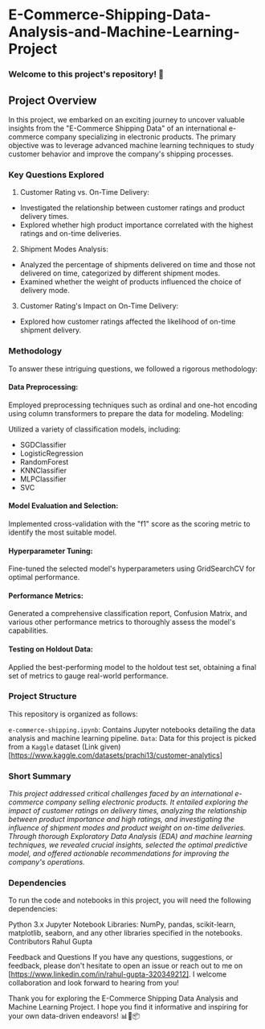 # E-Commerce-Shipping-Data-Analysis-and-Machine-Learning-Project

### Welcome to this project's repository! 🚀

## Project Overview

In this project, we embarked on an exciting journey to uncover valuable insights from the "E-Commerce Shipping Data" of an international e-commerce company specializing in electronic products. The primary objective was to leverage advanced machine learning techniques to study customer behavior and improve the company's shipping processes.

### Key Questions Explored
1. Customer Rating vs. On-Time Delivery:
  * Investigated the relationship between customer ratings and product delivery times.
  * Explored whether high product importance correlated with the highest ratings and on-time deliveries.
2. Shipment Modes Analysis:
  * Analyzed the percentage of shipments delivered on time and those not delivered on time, categorized by different shipment modes.
  * Examined whether the weight of products influenced the choice of delivery mode.
3. Customer Rating's Impact on On-Time Delivery:
  * Explored how customer ratings affected the likelihood of on-time shipment delivery.

### Methodology
To answer these intriguing questions, we followed a rigorous methodology:

#### Data Preprocessing:

Employed preprocessing techniques such as ordinal and one-hot encoding using column transformers to prepare the data for modeling.
Modeling:

Utilized a variety of classification models, including:
- SGDClassifier
- LogisticRegression
- RandomForest
- KNNClassifier
- MLPClassifier
- SVC

#### Model Evaluation and Selection:

Implemented cross-validation with the "f1" score as the scoring metric to identify the most suitable model.

#### Hyperparameter Tuning:

Fine-tuned the selected model's hyperparameters using GridSearchCV for optimal performance.

#### Performance Metrics:

Generated a comprehensive classification report, Confusion Matrix, and various other performance metrics to thoroughly assess the model's capabilities.

#### Testing on Holdout Data:

Applied the best-performing model to the holdout test set, obtaining a final set of metrics to gauge real-world performance.

### Project Structure
This repository is organized as follows:

`e-commerce-shipping.ipynb`: Contains Jupyter notebooks detailing the data analysis and machine learning pipeline.
`Data`: Data for this project is picked from a `Kaggle` dataset (Link given) [https://www.kaggle.com/datasets/prachi13/customer-analytics]

### Short Summary 
*This project addressed critical challenges faced by an international e-commerce company selling electronic products. It entailed exploring the impact of customer ratings on delivery times, analyzing the relationship between product importance and high ratings, and investigating the influence of shipment modes and product weight on on-time deliveries. Through thorough Exploratory Data Analysis (EDA) and machine learning techniques, we revealed crucial insights, selected the optimal predictive model, and offered actionable recommendations for improving the company's operations.*


### Dependencies
To run the code and notebooks in this project, you will need the following dependencies:

Python 3.x
Jupyter Notebook
Libraries: NumPy, pandas, scikit-learn, matplotlib, seaborn, and any other libraries specified in the notebooks.
Contributors
Rahul Gupta

Feedback and Questions
If you have any questions, suggestions, or feedback, please don't hesitate to open an issue or reach out to me on [https://www.linkedin.com/in/rahul-gupta-320349212]. I welcome collaboration and look forward to hearing from you!

Thank you for exploring the E-Commerce Shipping Data Analysis and Machine Learning Project. I hope you find it informative and inspiring for your own data-driven endeavors! 📊🤖📦
